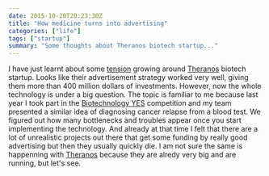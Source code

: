 ```yaml
---
date: 2015-10-20T20:23:30Z
title: "How medicine turns into advertising"
categories: ["life"]
tags: ["startup"]
summary: "Some thoughts about Theranos biotech startup..."
---
```


I have just learnt about some [tension](https://www.washingtonpost.com/news/to-your-health/wp/2015/10/16/a-comprehensive-guide-to-theranos-troubles-and-what-it-means-for-you/) growing around [Theranos](https://www.theranos.com/) biotech startup. Looks like their advertisement strategy worked very well, giving them more than 400 million dollars of investments. However, now the whole technology is under a big question. The topic is familiar to me because last year I took part in the [Biotechnology YES](http://www.biotechnologyyes.co.uk/biotechnologyyes/index.aspx) competition and my team presented a similar idea of diagnosing cancer relapse from a blood test. We figured out how many bottlenecks and troubles appear once you start implementing the technology. And already at that time I felt that there are a lot of unrealistic projects out there that get some funding by really good advertising but then they usually quickly die. I am not sure the same is happenning with [Theranos](https://www.theranos.com/) because they are alredy very big and are running, but let's see.
